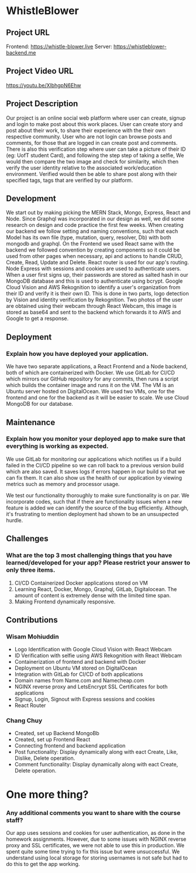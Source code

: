 # WhistleBlower

## Project URL

Frontend: https://whistle-blower.live
Server: https://whistleblower-backend.me

## Project Video URL

https://youtu.be/XlbhgpN6Ehw

## Project Description

Our project is an online social web platform where user can create, signup and login to make post about this work places. User can create story and post about their work, to share their experience with the their own respective community. User who are not login can browse posts and comments, for those that are logged in can create post and comments. There is also this verification step where user can take a picture of their ID (eg: UofT student Card), and following the step step of taking a selfie, We would then compare the two image and check for similarity, which then verify the user identity relative to the associated work/education environment. Verified would then be able to share post along with their specified tags, tags that are verified by our platform.

## Development

We start out by making picking the MERN Stack, Mongo, Express, React and Node. Since Graphql was incorporated in our design as well, we did some research on design and code practice the first few weeks. When creating our backend we follow setting and naming conventions, such that each Model has its own file (type, mutation, query, resolver, Db) with both mongodb and graphql. On the Frontend we used React same with the backend we followed convention by creating components so it could be used from other pages when necessary, api and actions to handle CRUD, Create, Read, Update and Delete. React router is used for our app's routing. Node Express with sessions and cookies are used to authenticate users. When a user first signs up, their passwords are stored as salted hash in our MongoDB database and this is used to authenticate using bcrypt. Google Cloud Vision and AWS Rekognition to identify a user's organization from their ID and verify it is their own ID. This is done in two parts, logo detection by Vision and identity verification by Rekognition. Two photos of the user are obtained using their webcam through React Webcam, this image is stored as base64 and sent to the backend which forwards it to AWS and Google to get a response.

## Deployment

### Explain how you have deployed your application.

We have two separate applications, a React Frontend and a Node backend, both of which are containerized with Docker. We use GitLab for CI/CD which mirrors our GitHub repository for any commits, then runs a script which builds the container image and runs it on the VM. The VM is an Ubuntu server hosted on DigitalOcean. We used two VMs, one for the frontend and one for the backend as it will be easier to scale. We use Cloud MongoDB for our database.

## Maintenance

### Explain how you monitor your deployed app to make sure that everything is working as expected.

We use GitLab for monitoring our applications which notifies us if a build failed in the CI/CD pipeline so we can roll back to a previous version build which are also saved. It saves logs if errors happen in our build so that we can fix them. It can also show us the health of our application by viewing metrics such as memory and processor usage.

We test our functionality thoroughly to make sure functionality is on par. We incorporate codes, such that if there are functionality issues when a new feature is added we can identify the source of the bug efficiently. Although, it's frustrating to mention deployment had shown to be an unsuspected hurdle.

## Challenges

### What are the top 3 most challenging things that you have learned/developed for your app? Please restrict your answer to only three items.

1. CI/CD Containerized Docker applications stored on VM
2. Learning React, Docker, Mongo, Graphql, GitLab, Digitalocean. The amount of content is extremely dense with the limited time span.
3. Making Frontend dynamically responsive.

## Contributions

### Wisam Mohiuddin

- Logo Identification with Google Cloud Vision with React Webcam
- ID Verification with selfie using AWS Rekognition with React Webcam
- Containerization of frontend and backend with Docker
- Deployment on Ubuntu VM stored on DigitalOcean
- Integration with GitLab for CI/CD of both applications
- Domain names from Name.com and Namecheap.com
- NGINX reverse proxy and LetsEncrypt SSL Certificates for both applications
- Signup, Login, Signout with Express sessions and cookies
- React Router

### Chang Chuy

- Created, set up Backend MongoBb
- Created, set up Frontend React
- Connecting frontend and backend application
- Post functionality: Display dynamically along with eact Create, Like, Dislike, Delete operation.
- Comment functionality: Display dynamically along with eact Create, Delete operation.

# One more thing?

### Any additional comments you want to share with the course staff?

Our app uses sessions and cookies for user authentication, as done in the homework assignments. However, due to some issues with NGINX reverse proxy and SSL certificates, we were not able to use this in production. We spent quite some time trying to fix this issue but were unsuccessful. We understand using local storage for storing usernames is not safe but had to do this to get the app working.
